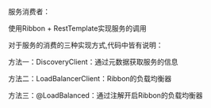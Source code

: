 服务消费者：

使用Ribbon + RestTemplate实现服务的调用

对于服务的消费的三种实现方式,代码中皆有说明：

方法一：DiscoveryClient：通过元数据获取服务的信息

方法二：LoadBalancerClient：Ribbon的负载均衡器

方法三：@LoadBalanced：通过注解开启Ribbon的负载均衡器